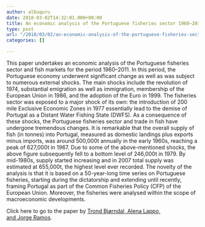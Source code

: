 ```yaml
---
author: albuquru
date: 2018-03-02T14:32:01.000+00:00
title: An economic analysis of the Portuguese fisheries sector 1960–2011
type: post
url: "/2018/03/02/an-economic-analysis-of-the-portuguese-fisheries-sector-1960-2011/"
categories: []

---
```

This paper undertakes an economic analysis of the Portuguese fisheries sector and fish markets for the period 1960–2011. In this period, the Portuguese economy underwent significant change as well as was subject to numerous external shocks. The main shocks include the revolution of 1974, substantial emigration as well as immigration, membership of the European Union in 1986, and the adoption of the Euro in 1999. The fisheries sector was exposed to a major shock of its own: the introduction of 200 mile Exclusive Economic Zones in 1977 essentially lead to the demise of Portugal as a Distant Water Fishing State (DWFS). As a consequence of these shocks, the Portuguese fisheries sector and trade in fish have undergone tremendous changes. It is remarkable that the overall supply of fish (in tonnes) into Portugal, measured as domestic landings plus exports minus imports, was around 500,000t annually in the early 1960s, reaching a peak of 627,000t in 1967. Due to some of the above-mentioned shocks, the above figure subsequently fell to a bottom level of 246,000t in 1979. By mid-1980s, supply started increasing and in 2007 total supply was estimated at 655,000t, the highest level ever recorded. The novelty of the analysis is that it is based on a 50-year-long time series on Portuguese fisheries, starting during the dictatorship and extending until recently, framing Portugal as part of the Common Fisheries Policy (CFP) of the European Union. Moreover, the fisheries were analysed within the scope of macroeconomic developments.

Click here to go to the paper by [Trond Bjørndal, Alena Lappo, and Jorge Ramos](https://econpapers.repec.org/article/eeemarpol/v_3a51_3ay_3a2015_3ai_3ac_3ap_3a21-30.htm).